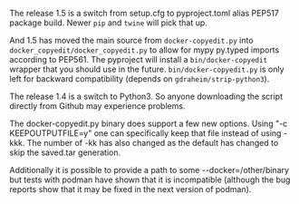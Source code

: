 The release 1.5 is a switch from setup.cfg to pyproject.toml
alias PEP517 package build. Newer `pip` and `twine` will pick
that up.

And 1.5 has moved the main source from `docker-copyedit.py`
into `docker_copyedit/docker_copyedit.py` to allow for mypy
py.typed imports according to PEP561. The pyproject will
install a `bin/docker-copyedit` wrapper that you should use
in the future. `bin/docker-copyedit.py` is only left
for backward compatibility (depends on `gdraheim/strip-python3`).

The release 1.4 is a switch to Python3. So anyone
downloading the script directly from Github
may experience problems.

The docker-copyedit.py binary does support a few
new options. Using "-c KEEPOUTPUTFILE=y" one can
specifically keep that file instead of using -kkk.
The number of -kk has also changed as the default
has changed to skip the saved.tar generation.

Additionally it is possible to provide a path to
some --docker=/other/binary but tests with podman
have shown that it is incompatible (although the
bug reports show that it may be fixed in the next
version of podman).



